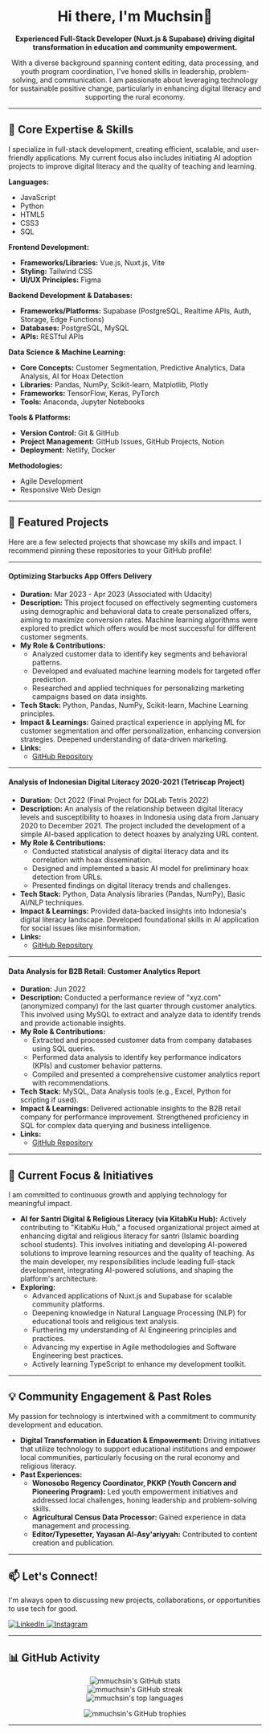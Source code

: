 <div align="center">
  <h1>Hi there, I'm Muchsin👋</h1>
  <p>
    <strong>Experienced Full-Stack Developer (Nuxt.js & Supabase) driving digital transformation in education and community empowerment.</strong>
  </p>
  <p>
    With a diverse background spanning content editing, data processing, and youth program coordination, I've honed skills in leadership, problem-solving, and communication. I am passionate about leveraging technology for sustainable positive change, particularly in enhancing digital literacy and supporting the rural economy.
  </p>
</div>

---

## 🚀 Core Expertise & Skills

I specialize in full-stack development, creating efficient, scalable, and user-friendly applications. My current focus also includes initiating AI adoption projects to improve digital literacy and the quality of teaching and learning.

**Languages:**
- JavaScript
- Python
- HTML5
- CSS3
- SQL

**Frontend Development:**
- **Frameworks/Libraries:** Vue.js, Nuxt.js, Vite
- **Styling:** Tailwind CSS
- **UI/UX Principles:** Figma

**Backend Development & Databases:**
- **Frameworks/Platforms:** Supabase (PostgreSQL, Realtime APIs, Auth, Storage, Edge Functions)
- **Databases:** PostgreSQL, MySQL
- **APIs:** RESTful APIs

**Data Science & Machine Learning:**
- **Core Concepts:** Customer Segmentation, Predictive Analytics, Data Analysis, AI for Hoax Detection
- **Libraries:** Pandas, NumPy, Scikit-learn, Matplotlib, Plotly
- **Frameworks:** TensorFlow, Keras, PyTorch
- **Tools:** Anaconda, Jupyter Notebooks

**Tools & Platforms:**
- **Version Control:** Git & GitHub
- **Project Management:** GitHub Issues, GitHub Projects, Notion
- **Deployment:** Netlify, Docker

**Methodologies:**
- Agile Development
- Responsive Web Design

---

## 🔧 Featured Projects

Here are a few selected projects that showcase my skills and impact. I recommend pinning these repositories to your GitHub profile!

---
#### Optimizing Starbucks App Offers Delivery
* **Duration:** Mar 2023 - Apr 2023 (Associated with Udacity)
* **Description:** This project focused on effectively segmenting customers using demographic and behavioral data to create personalized offers, aiming to maximize conversion rates. Machine learning algorithms were explored to predict which offers would be most successful for different customer segments.
* **My Role & Contributions:**
    * Analyzed customer data to identify key segments and behavioral patterns.
    * Developed and evaluated machine learning models for targeted offer prediction.
    * Researched and applied techniques for personalizing marketing campaigns based on data insights.
* **Tech Stack:** Python, Pandas, NumPy, Scikit-learn, Machine Learning principles.
* **Impact & Learnings:** Gained practical experience in applying ML for customer segmentation and offer personalization, enhancing conversion strategies. Deepened understanding of data-driven marketing.
* **Links:**
    * [GitHub Repository](https://github.com/mmuchsin/starbucks-optimization/)

---
#### Analysis of Indonesian Digital Literacy 2020-2021 (Tetriscap Project)
* **Duration:** Oct 2022 (Final Project for DQLab Tetris 2022)
* **Description:** An analysis of the relationship between digital literacy levels and susceptibility to hoaxes in Indonesia using data from January 2020 to December 2021. The project included the development of a simple AI-based application to detect hoaxes by analyzing URL content.
* **My Role & Contributions:**
    * Conducted statistical analysis of digital literacy data and its correlation with hoax dissemination.
    * Designed and implemented a basic AI model for preliminary hoax detection from URLs.
    * Presented findings on digital literacy trends and challenges.
* **Tech Stack:** Python, Data Analysis libraries (Pandas, NumPy), Basic AI/NLP techniques.
* **Impact & Learnings:** Provided data-backed insights into Indonesia's digital literacy landscape. Developed foundational skills in AI application for social issues like misinformation.
* **Links:**
    * [GitHub Repository](https://github.com/mmuchsin/tetriscap-project)

---
#### Data Analysis for B2B Retail: Customer Analytics Report
* **Duration:** Jun 2022
* **Description:** Conducted a performance review of "xyz.com" (anonymized company) for the last quarter through customer analytics. This involved using MySQL to extract and analyze data to identify trends and provide actionable insights.
* **My Role & Contributions:**
    * Extracted and processed customer data from company databases using SQL queries.
    * Performed data analysis to identify key performance indicators (KPIs) and customer behavior patterns.
    * Compiled and presented a comprehensive customer analytics report with recommendations.
* **Tech Stack:** MySQL, Data Analysis tools (e.g., Excel, Python for scripting if used).
* **Impact & Learnings:** Delivered actionable insights to the B2B retail company for performance improvement. Strengthened proficiency in SQL for complex data querying and business intelligence.
* **Links:**
    * [GitHub Repository](https://github.com/mmuchsin/customer-analytics-report)

---

## 🌱 Current Focus & Initiatives

I am committed to continuous growth and applying technology for meaningful impact.

* **AI for Santri Digital & Religious Literacy (via KitabKu Hub):** Actively contributing to "KitabKu Hub," a focused organizational project aimed at enhancing digital and religious literacy for santri (Islamic boarding school students). This involves initiating and developing AI-powered solutions to improve learning resources and the quality of teaching. As the main developer, my responsibilities include leading full-stack development, integrating AI-powered solutions, and shaping the platform's architecture.
* **Exploring:**
    * Advanced applications of Nuxt.js and Supabase for scalable community platforms.
    * Deepening knowledge in Natural Language Processing (NLP) for educational tools and religious text analysis.
    * Furthering my understanding of AI Engineering principles and practices.
    * Advancing my expertise in Agile methodologies and Software Engineering best practices.
    * Actively learning TypeScript to enhance my development toolkit.

---

## 💡 Community Engagement & Past Roles

My passion for technology is intertwined with a commitment to community development and education.

* **Digital Transformation in Education & Empowerment:** Driving initiatives that utilize technology to support educational institutions and empower local communities, particularly focusing on the rural economy and religious literacy.
* **Past Experiences:**
    * **Wonosobo Regency Coordinator, PKKP (Youth Concern and Pioneering Program):** Led youth empowerment initiatives and addressed local challenges, honing leadership and problem-solving skills.
    * **Agricultural Census Data Processor:** Gained experience in data management and processing.
    * **Editor/Typesetter, Yayasan Al-Asy'ariyyah:** Contributed to content creation and publication.

---

## 📫 Let's Connect!

I'm always open to discussing new projects, collaborations, or opportunities to use tech for good.

<p align="left">
  <a href="https://linkedin.com/in/m-muchsin" target="_blank">
    <img src="https://img.shields.io/badge/LinkedIn-%230077B5.svg?style=for-the-badge&logo=linkedin&logoColor=white" alt="LinkedIn"/>
  </a>
  <a href="https://instagram.com/mmuchsinn" target="_blank">
    <img src="https://img.shields.io/badge/Instagram-%23E4405F.svg?style=for-the-badge&logo=Instagram&logoColor=white" alt="Instagram"/>
  </a>
</p>

---

## 📊 GitHub Activity

<p align="center">
  <img src="https://github-readme-stats.vercel.app/api?username=mmuchsin&theme=gotham&hide_border=false&include_all_commits=true&count_private=true&show_icons=true" alt="mmuchsin's GitHub stats" />
  <br/>
  <img src="https://nirzak-streak-stats.vercel.app/?user=mmuchsin&theme=gotham&hide_border=false" alt="mmuchsin's GitHub streak" />
  <br/>
  <img src="https://github-readme-stats.vercel.app/api/top-langs/?username=mmuchsin&theme=gotham&hide_border=false&include_all_commits=true&count_private=true&layout=compact" alt="mmuchsin's top languages" />
</p>

<p align="center">
  <img src="https://github-profile-trophy.vercel.app/?username=mmuchsin&theme=gotham&no-frame=true&no-bg=true&margin-w=4" alt="mmuchsin's GitHub trophies" />
</p>

---

